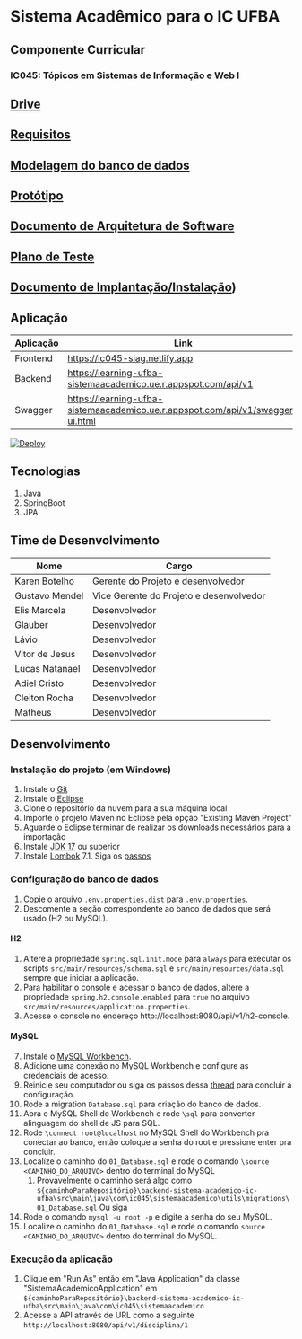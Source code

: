 # Sistema Acadêmico para o IC UFBA

## Componente Curricular

### IC045: Tópicos em Sistemas de Informação e Web I

## [Drive](https://drive.google.com/drive/folders/1QJ4PaNYhIkvsSdNPGOQN3nP7j8SYYtgN?usp=sharing)

## [Requisitos](https://docs.google.com/document/d/1Dzjv17Old3uu1rwtQg_xaMUMJ1OL9CvtbSKM_gnplww/edit?usp=drive_link)

## [Modelagem do banco de dados](https://dbdesigner.page.link/28BjhNgupwdhX9Tp8)

## [Protótipo](https://www.figma.com/file/43HvdK6cT0hJ4XjSFZDL04/SIGA---IC045?type=design&mode=design&t=ogiUXiYnDVzzZ5J4-1)

## [Documento de Arquitetura de Software](https://docs.google.com/document/d/1b8DwGg7oZ-APcK7_UBkhEQnsvwaKZnzY/edit?usp=sharing&ouid=114509522047919530579&rtpof=true&sd=true)

## [Plano de Teste](https://docs.google.com/document/d/14-j3w0bYvJGLhpsmsXG_i86Z4zQMQpVhaE_vOw9HVgU/edit?usp=sharing)

## [Documento de Implantação/Instalação](https://docs.google.com/document/d/1AfUttj2DfImhIPl24RdDgZtM6SBJ3-jEPB4A_ky386s/edit?usp=sharing))


## Aplicação

| Aplicação | Link                                                                           |
|-----------|--------------------------------------------------------------------------------|
| Frontend  | https://ic045-siag.netlify.app                                                 |
| Backend   | https://learning-ufba-sistemaacademico.ue.r.appspot.com/api/v1                 |
| Swagger   | https://learning-ufba-sistemaacademico.ue.r.appspot.com/api/v1/swagger-ui.html |

[![Deploy][deploy-badge]][deploy-action]

[deploy-action]: https://github.com/ic045-sistemaacademico-2023/backend-sistema-academico-ic-ufba/actions/workflows/deploy.yaml

[deploy-badge]: https://github.com/ic045-sistemaacademico-2023/backend-sistema-academico-ic-ufba/actions/workflows/deploy.yaml/badge.svg?branch=main

## Tecnologias

1. Java
2. SpringBoot
3. JPA

## Time de Desenvolvimento

| Nome           | Cargo                                   |
|----------------|-----------------------------------------|
| Karen Botelho  | Gerente do Projeto e desenvolvedor      |
| Gustavo Mendel | Vice Gerente do Projeto e desenvolvedor |
| Elis Marcela   | Desenvolvedor                           |
| Glauber        | Desenvolvedor                           |
| Lávio          | Desenvolvedor                           |
| Vitor de Jesus | Desenvolvedor                           |
| Lucas Natanael | Desenvolvedor                           |
| Adiel Cristo   | Desenvolvedor                           |
| Cleiton Rocha  | Desenvolvedor                           |
| Matheus        | Desenvolvedor                           |

## Desenvolvimento

### Instalação do projeto (em Windows)

1. Instale o [Git](https://gitforwindows.org/)
2. Instale o [Eclipse](https://www.eclipse.org/downloads/)
3. Clone o repositório da nuvem para a sua máquina local
4. Importe o projeto Maven no Eclipse pela opção "Existing Maven Project"
5. Aguarde o Eclipse terminar de realizar os downloads necessários para a importação
6. Instale [JDK 17](https://www.oracle.com/java/technologies/downloads/#java17) ou superior
7. Instale [Lombok](https://repo1.maven.org/maven2/org/projectlombok/lombok/1.18.20/lombok-1.18.20.jar)
	7.1. Siga os [passos](https://dicasdeprogramacao.com.br/como-configurar-o-lombok-no-eclipse/#:~:text=Como%20configurar%20o%20lombok%20no%20Eclipse%201%201.,...%207%207.%20Rebuild%20do%20seu%20projeto.%20)

### Configuração do banco de dados

1. Copie o arquivo `.env.properties.dist` para `.env.properties`.
2. Descomente a seção correspondente ao banco de dados que será usado (H2 ou MySQL).

#### H2

1. Altere a propriedade `spring.sql.init.mode` para `always` para executar os scripts `src/main/resources/schema.sql`
   e `src/main/resources/data.sql` sempre que iniciar a aplicação.
2. Para habilitar o console e acessar o banco de dados, altere a propriedade `spring.h2.console.enabled` para `true`
   no arquivo `src/main/resources/application.properties`.
3. Acesse o console no endereço http://localhost:8080/api/v1/h2-console.

#### MySQL

7. Instale o [MySQL Workbench](https://dev.mysql.com/downloads/windows/installer/8.0.html).
7. Adicione uma conexão no MySQL Workbench e configure as credenciais de acesso.
8. Reinicie seu computador ou siga os passos dessa
   [thread](https://stackoverflow.com/questions/41818827/mysql-error-1045-access-denied-for-user-rootlocalhost-using-password)
   para concluir a configuração.
3. Rode a migration `Database.sql` para criação do banco de dados.
1. Abra o MySQL Shell do Workbench e rode `\sql` para converter alinguagem do shell de JS para SQL.
2. Rode `\connect root@localhost` no MySQL Shell do Workbench pra conectar ao banco, então coloque a senha do root e
   pressione enter pra concluir.
3. Localize o caminho do `01_Database.sql` e rode o comando `\source <CAMINHO_DO_ARQUIVO>` dentro do terminal do MySQL
    1. Provavelmente o caminho será algo como
       `${caminhoParaRepositório}\backend-sistema-academico-ic-ufba\src\main\java\com\ic045\sistemaacademico\utils\migrations\01_Database.sql`
   Ou siga
1. Rode o comando `mysql -u root -p` e digite a senha do seu MySQL.
2. Localize o caminho do `01_Database.sql` e rode o comando `source <CAMINHO_DO_ARQUIVO>` dentro do terminal do MySQL.

### Execução da aplicação

1. Clique em "Run As" então em "Java Application" da classe "SistemaAcademicoApplication"
   em `${caminhoParaRepositório}\backend-sistema-academico-ic-ufba\src\main\java\com\ic045\sistemaacademico`
2. Acesse a API através de URL como a seguinte `http://localhost:8080/api/v1/disciplina/1`
